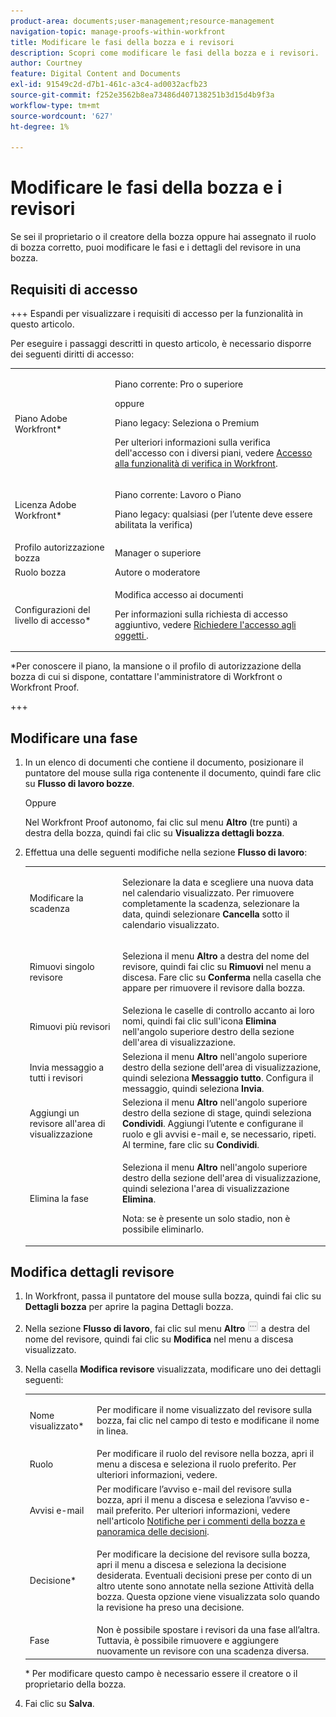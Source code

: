 ```yaml
---
product-area: documents;user-management;resource-management
navigation-topic: manage-proofs-within-workfront
title: Modificare le fasi della bozza e i revisori
description: Scopri come modificare le fasi della bozza e i revisori.
author: Courtney
feature: Digital Content and Documents
exl-id: 91549c2d-d7b1-461c-a3c4-ad0032acfb23
source-git-commit: f252e3562b8ea73486d407138251b3d15d4b9f3a
workflow-type: tm+mt
source-wordcount: '627'
ht-degree: 1%

---
```


# Modificare le fasi della bozza e i revisori

Se sei il proprietario o il creatore della bozza oppure hai assegnato il ruolo di bozza corretto, puoi modificare le fasi e i dettagli del revisore in una bozza.

## Requisiti di accesso

+++ Espandi per visualizzare i requisiti di accesso per la funzionalità in questo articolo.

Per eseguire i passaggi descritti in questo articolo, è necessario disporre dei seguenti diritti di accesso:

<table style="table-layout:auto"> 
 <col> 
 <col> 
 <tbody> 
  <tr> 
   <td role="rowheader">Piano Adobe Workfront*</td> 
   <td> <p>Piano corrente: Pro o superiore</p> <p>oppure</p> <p>Piano legacy: Seleziona o Premium</p> <p>Per ulteriori informazioni sulla verifica dell'accesso con i diversi piani, vedere <a href="/help/quicksilver/administration-and-setup/manage-workfront/configure-proofing/access-to-proofing-functionality.md" class="MCXref xref">Accesso alla funzionalità di verifica in Workfront</a>.</p> </td> 
  </tr> 
  <tr> 
   <td role="rowheader">Licenza Adobe Workfront*</td> 
   <td> <p>Piano corrente: Lavoro o Piano</p> <p>Piano legacy: qualsiasi (per l’utente deve essere abilitata la verifica)</p> </td> 
  </tr> 
  <tr> 
   <td role="rowheader">Profilo autorizzazione bozza </td> 
   <td>Manager o superiore</td> 
  </tr> 
  <tr> 
   <td role="rowheader">Ruolo bozza</td> 
   <td>Autore o moderatore </td> 
  </tr> 
  <tr> 
   <td role="rowheader">Configurazioni del livello di accesso*</td> 
   <td> <p>Modifica accesso ai documenti</p> <p>Per informazioni sulla richiesta di accesso aggiuntivo, vedere <a href="../../../workfront-basics/grant-and-request-access-to-objects/request-access.md" class="MCXref xref">Richiedere l'accesso agli oggetti </a>.</p> </td> 
  </tr> 
 </tbody> 
</table>

&#42;Per conoscere il piano, la mansione o il profilo di autorizzazione della bozza di cui si dispone, contattare l&#39;amministratore di Workfront o Workfront Proof.

+++

## Modificare una fase

1. In un elenco di documenti che contiene il documento, posizionare il puntatore del mouse sulla riga contenente il documento, quindi fare clic su **Flusso di lavoro bozze**.

   Oppure

   Nel Workfront Proof autonomo, fai clic sul menu **Altro** (tre punti) a destra della bozza, quindi fai clic su **Visualizza dettagli bozza**.

1. Effettua una delle seguenti modifiche nella sezione **Flusso di lavoro**:

   <table style="table-layout:auto"> 
    <col> 
    <col> 
    <tbody> 
     <tr> 
      <td role="rowheader">Modificare la scadenza</td> 
      <td> <p>Selezionare la data e scegliere una nuova data nel calendario visualizzato. Per rimuovere completamente la scadenza, selezionare la data, quindi selezionare <strong>Cancella</strong> sotto il calendario visualizzato.</p> </td> 
     </tr> 
     <tr> 
      <td role="rowheader">Rimuovi singolo revisore</td> 
      <td> <p>Seleziona il menu <strong>Altro</strong> a destra del nome del revisore, quindi fai clic su <strong>Rimuovi</strong> nel menu a discesa. Fare clic su <strong>Conferma</strong> nella casella che appare per rimuovere il revisore dalla bozza.</p> </td> 
     </tr> 
     <tr> 
      <td role="rowheader">Rimuovi più revisori</td> 
      <td>Seleziona le caselle di controllo accanto ai loro nomi, quindi fai clic sull'icona <strong>Elimina</strong> nell'angolo superiore destro della sezione dell'area di visualizzazione.</td> 
     </tr> 
     <tr> 
      <td role="rowheader">Invia messaggio a tutti i revisori</td> 
      <td>Seleziona il menu <strong>Altro</strong> nell'angolo superiore destro della sezione dell'area di visualizzazione, quindi seleziona <strong>Messaggio tutto</strong>. Configura il messaggio, quindi seleziona <strong>Invia</strong>.</td> 
     </tr> 
     <tr> 
      <td role="rowheader">Aggiungi un revisore all'area di visualizzazione</td> 
      <td>Seleziona il menu <strong>Altro</strong> nell'angolo superiore destro della sezione di stage, quindi seleziona <strong>Condividi</strong>. Aggiungi l’utente e configurane il ruolo e gli avvisi e-mail e, se necessario, ripeti. Al termine, fare clic su <strong>Condividi</strong>.</td> 
     </tr> 
     <tr> 
      <td role="rowheader">Elimina la fase</td> 
      <td> <p>Seleziona il menu <strong>Altro</strong> nell'angolo superiore destro della sezione dell'area di visualizzazione, quindi seleziona l'area di visualizzazione <strong>Elimina</strong>.</p> <p>Nota: se è presente un solo stadio, non è possibile eliminarlo.</p> </td> 
     </tr> 
    </tbody> 
   </table>

## Modifica dettagli revisore

1. In Workfront, passa il puntatore del mouse sulla bozza, quindi fai clic su **Dettagli bozza** per aprire la pagina Dettagli bozza.
1. Nella sezione **Flusso di lavoro**, fai clic sul menu **Altro** ![](assets/more-button-small.png) a destra del nome del revisore, quindi fai clic su **Modifica** nel menu a discesa visualizzato.

1. Nella casella **Modifica revisore** visualizzata, modificare uno dei dettagli seguenti:

   <table style="table-layout:auto"> 
    <col> 
    <col> 
    <tbody> 
     <tr> 
      <td role="rowheader">Nome visualizzato*</td> 
      <td> <p>Per modificare il nome visualizzato del revisore sulla bozza, fai clic nel campo di testo e modificane il nome in linea.</p> </td> 
     </tr> 
     <tr> 
      <td role="rowheader">Ruolo</td> 
      <td>Per modificare il ruolo del revisore nella bozza, apri il menu a discesa e seleziona il ruolo preferito. Per ulteriori informazioni, vedere.</td> 
     </tr> 
     <tr> 
      <td role="rowheader">Avvisi e-mail</td> 
      <td>Per modificare l’avviso e-mail del revisore sulla bozza, apri il menu a discesa e seleziona l’avviso e-mail preferito. Per ulteriori informazioni, vedere nell'articolo <a href="../../../review-and-approve-work/proofing/proofing-overview/notifications-proof-comments-decisions.md" class="MCXref xref">Notifiche per i commenti della bozza e panoramica delle decisioni</a>.</td> 
     </tr> 
     <tr data-mc-conditions=""> 
      <td role="rowheader">Decisione*</td> 
      <td> <p>Per modificare la decisione del revisore sulla bozza, apri il menu a discesa e seleziona la decisione desiderata. Eventuali decisioni prese per conto di un altro utente sono annotate nella sezione Attività della bozza. Questa opzione viene visualizzata solo quando la revisione ha preso una decisione.</p> </td> 
     </tr> 
     <tr> 
      <td role="rowheader">Fase</td> 
      <td>Non è possibile spostare i revisori da una fase all’altra. Tuttavia, è possibile rimuovere e aggiungere nuovamente un revisore con una scadenza diversa.</td> 
     </tr> 
    </tbody> 
   </table>

   &#42; Per modificare questo campo è necessario essere il creatore o il proprietario della bozza.

1. Fai clic su **Salva**.
